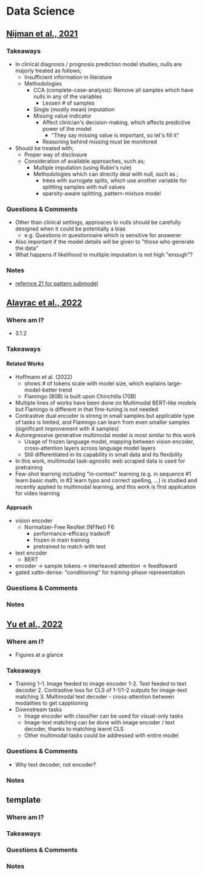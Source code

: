 # Data Science
## [Nijman et al., 2021](https://pubmed.ncbi.nlm.nih.gov/34798287/)
### Takeaways
- In clinical diagnosis / prognosis prediction model studies, nulls are majorly treated as follows;
    - Insufficient information in literature
    - Methodologies
        - CCA (complete-case-analysis): Remove all samples which have nulls in any of the variables
            - Lessen # of samples
        - Single (mostly mean) imputation
        - Missing value indicator
            - Affect clinician's decision-making, which affects predictive power of the model
                - "They say missing value is important, so let's fill it"
            - Reasoning behind missing must be monitored
- Should be treated with;
    - Proper way of disclosure
    - Consideration of available approaches, such as;
        - Multiple imputation (using Rubin's rule)
        - Methodologies which can directly deal with null, such as ;
            - trees with surrogate splits, which use another variable for splitting samples with null values
            - sparsity-aware splitting, pattern-mixture model

### Questions & Comments
- Other than clinical settings, approaces to nulls should be carefully designed when it could be potentially a bias
    - e.g. Questions in questionnaire which is sensitive for answerer
- Also important if the model details will be given to "those who generate the data"
- What happens if likelihood in multiple imputation is not high "enough"?

### Notes
- [refernce 21 for pattern submodel](https://academic.oup.com/biostatistics/article/21/2/236/5092384)

## [Alayrac et al., 2022](https://www.deepmind.com/blog/tackling-multiple-tasks-with-a-single-visual-language-model)
### Where am I?
- 3.1.2
### Takeaways
#### Related Works
- Hoffmann et al. (2022)
    - shows # of tokens scale with model size, which explains large-model-better trend
    - Flamingo (80B) is built upon Chinchilla (70B)
- Multiple lines of works have been done on Multimodal BERT-like models but Flamingo is different in that fine-tuning is not needed
- Contrastive dual encoder is strong in small samples but applicable type of tasks is limited, and Flamingo can learn from even smaller samples (significant improvement with 4 samples)
- Autoregressive generative multimodal model is most similar to this work
    - Usage of frozen language model, mapping between vision encoder, cross-attention layers across language model layers
    - Still differentiated in its capability in small data and its flexibility
- In this work, multimodal task-agnostic web scraped data is used for pretraining
- Few-shot learning including "in-context" learning (e.g. in sequence #1 learn basic math, in #2 learn typo and correct spelling, ...) is studied and recently applied to multimodal learning, and this work is first application for video learning
#### Approach
- vision encoder
    - Normalizer-Free ResNet (NFNet) F6
        - performance-efficacy tradeoff
        - frozen in main training
        - pretrained to match with text 
- text encoder
    - BERT
- encoder -> sample tokens -> interleaved attention -> feedfoward
- gated xattn-dense: "conditioning" for training-phase representation
### Questions & Comments
### Notes


## [Yu et al., 2022](https://arxiv.org/abs/2205.01917)
### Where am I?
- Figures at a glance
### Takeaways
- Training
    1-1. Image feeded to image encoder
    1-2. Text feeded to text decoder
    2. Contrastive loss for CLS of 1-1/1-2 outputs for image-text matching
    3. Multimodal text decoder - cross-attention between modalities to get capptioning
- Downstream tasks
    - Image encoder with classifier can be used for visual-only tasks
    - Image-text matching can be done with image encoder / text decoder, thanks to matching learnt CLS
    - Other multimodal tasks could be addressed with entire model
### Questions & Comments
- Why text decoder, not encoder?
### Notes


## template
### Where am I?
### Takeaways
### Questions & Comments
### Notes
